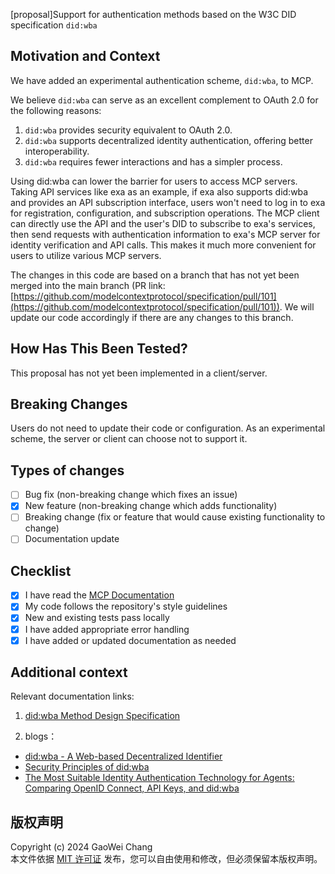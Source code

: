 [proposal]Support for authentication methods based on the W3C DID specification `did:wba`

## Motivation and Context

We have added an experimental authentication scheme, `did:wba`, to MCP.  

We believe `did:wba` can serve as an excellent complement to OAuth 2.0 for the following reasons:  
1. `did:wba` provides security equivalent to OAuth 2.0.  
2. `did:wba` supports decentralized identity authentication, offering better interoperability.  
3. `did:wba` requires fewer interactions and has a simpler process.  

Using did:wba can lower the barrier for users to access MCP servers. Taking API services like exa as an example, if exa also supports did:wba and provides an API subscription interface, users won't need to log in to exa for registration, configuration, and subscription operations. The MCP client can directly use the API and the user's DID to subscribe to exa's services, then send requests with authentication information to exa's MCP server for identity verification and API calls. This makes it much more convenient for users to utilize various MCP servers.


The changes in this code are based on a branch that has not yet been merged into the main branch (PR link: [https://github.com/modelcontextprotocol/specification/pull/101](https://github.com/modelcontextprotocol/specification/pull/101)). We will update our code accordingly if there are any changes to this branch.

## How Has This Been Tested?
This proposal has not yet been implemented in a client/server.

## Breaking Changes
Users do not need to update their code or configuration. As an experimental scheme, the server or client can choose not to support it.

## Types of changes
- [ ] Bug fix (non-breaking change which fixes an issue)
- [x] New feature (non-breaking change which adds functionality)
- [ ] Breaking change (fix or feature that would cause existing functionality to change)
- [ ] Documentation update

## Checklist
<!-- Go over all the following points, and put an `x` in all the boxes that apply. -->
- [x] I have read the [MCP Documentation](https://modelcontextprotocol.io)
- [x] My code follows the repository's style guidelines
- [x] New and existing tests pass locally
- [x] I have added appropriate error handling
- [x] I have added or updated documentation as needed

## Additional context
<!-- Add any other context, implementation notes, or design decisions -->

Relevant documentation links:  
1. [did:wba Method Design Specification](https://github.com/chgaowei/AgentNetworkProtocol/blob/main/03-did%3Awba%20Method%20Design%20Specification.md)

2. blogs：
  - [did:wba - A Web-based Decentralized Identifier](https://github.com/chgaowei/AgentNetworkProtocol/blob/main/blogs/did%3Awba%2C%20a%20Web-based%20Decentralized%20Identifier.md)
  - [Security Principles of did:wba](https://github.com/chgaowei/AgentNetworkProtocol/blob/main/blogs/did%3Awba-security-principles.md)
  - [The Most Suitable Identity Authentication Technology for Agents: Comparing OpenID Connect, API Keys, and did:wba](https://github.com/chgaowei/AgentNetworkProtocol/blob/main/blogs/Comparison%20of%20did%3Awba%20with%20OpenID%20Connect%20and%20API%20keys.md)


## 版权声明  
Copyright (c) 2024 GaoWei Chang  
本文件依据 [MIT 许可证](./LICENSE) 发布，您可以自由使用和修改，但必须保留本版权声明。  
